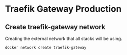 # Traefik Gateway Production

## Create traefik-gateway network

Creating the external network that all stacks will be using.

```
docker network create traefik-gateway 
```